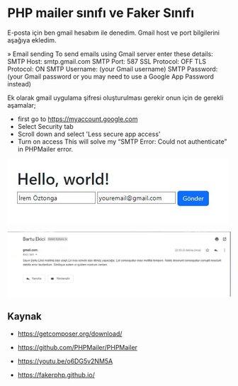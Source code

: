 # PHP mailer sınıfı ve Faker Sınıfı
E-posta için ben gmail hesabım ile denedim. Gmail host ve port bilgilerini aşağıya ekledim. 

» Email sending
To send emails using Gmail server enter these details:
SMTP Host: smtp.gmail.com
SMTP Port: 587
SSL Protocol: OFF
TLS Protocol: ON
SMTP Username: (your Gmail username)
SMTP Password: (your Gmail password or you may need to use a Google App Password instead)

Ek olarak gmail uygulama şifresi oluşturulması gerekir onun için de gerekli aşamalar;
- first go to https://myaccount.google.com
- Select Security tab
- Scroll down and select 'Less secure app access'
- Turn on access
This will solve my “SMTP Error: Could not authenticate” in PHPMailer error. 

![](https://github.com/Sevda-96/Php-Mailer-and-Faker-Class/blob/main/Ekran%20Al%C4%B1nt%C4%B1s%C4%B1_1.JPG)

![](https://github.com/Sevda-96/Php-Mailer-and-Faker-Class/blob/main/Ekran%20Al%C4%B1nt%C4%B1s%C4%B1_2.JPG.png)

## Kaynak
- https://getcomposer.org/download/

- https://github.com/PHPMailer/PHPMailer 

- https://youtu.be/o6DG5v2NM5A

- https://fakerphp.github.io/

